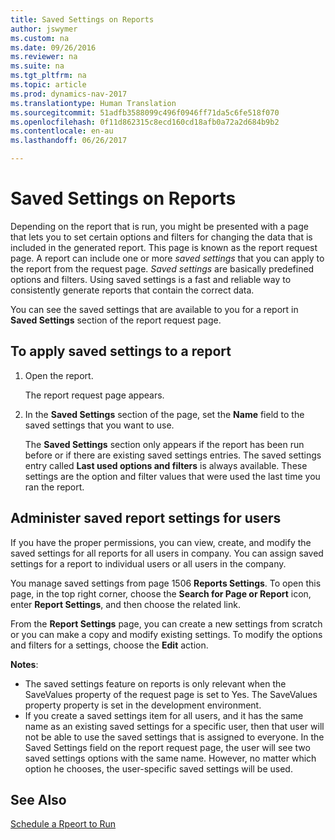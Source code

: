 ```yaml
---
title: Saved Settings on Reports
author: jswymer
ms.custom: na
ms.date: 09/26/2016
ms.reviewer: na
ms.suite: na
ms.tgt_pltfrm: na
ms.topic: article
ms.prod: dynamics-nav-2017
ms.translationtype: Human Translation
ms.sourcegitcommit: 51adfb3588099c496f0946ff71da5c6fe518f070
ms.openlocfilehash: 0f11d862315c8ecd160cd18afb0a72a2d684b9b2
ms.contentlocale: en-au
ms.lasthandoff: 06/26/2017

---
```

# <a name="saved-settings-on-reports"></a>Saved Settings on Reports
Depending on the report that is run, you might be presented with a page that lets you to set certain options and filters for changing the data that is included in the generated report. This page is known as the report request page. A report can include one or more *saved settings* that you can apply to the report from the request page. *Saved settings* are basically predefined options and filters. Using saved settings is a fast and reliable way to consistently generate reports that contain the correct data.

You can see the saved settings that are available to you for a report in **Saved Settings** section of the report request page.

## <a name="to-apply-saved-settings-to-a-report"></a>To apply saved settings to a report
1.  Open the report.

    The report request page appears.    
2.  In the **Saved Settings** section of the page, set the **Name** field  to the saved settings that you want to use.

    The **Saved Settings** section only appears if the report has been run before or if there are existing saved settings entries. The saved settings entry called **Last used options and filters** is always available. These settings are the option and filter values that were used the last time you ran the report.

## <a name="administer-saved-report-settings-for-users"></a>Administer saved report settings for users
If you have the proper permissions, you can view, create, and modify the saved settings for all reports for all users in company. You can assign saved settings for a report to individual users or all users in the company.

You manage saved settings from page 1506 **Reports Settings**. To open this page, in the top right corner, choose the **Search for Page or Report** icon, enter **Report Settings**, and then choose the related link. 

From the **Report Settings** page, you can create a new settings from scratch or you can make a copy and modify existing settings. To modify the options and filters for a settings, choose the **Edit** action.

**Notes**:
-    The saved settings feature on reports is only relevant when the SaveValues property of the request page is set to Yes. The SaveValues property property is set in the development environment.
-    If you create a saved settings item for all users, and it has the same name as an existing saved settings for a specific user, then that user will not be able to use the saved settings that is assigned to everyone.  In the Saved Settings field on the report request page, the user will see two saved settings options with the same name. However, no matter which option he chooses, the user-specific saved settings will be used.

## <a name="see-also"></a>See Also
[Schedule a Rpeort to Run](ui-schedule-report.md)

